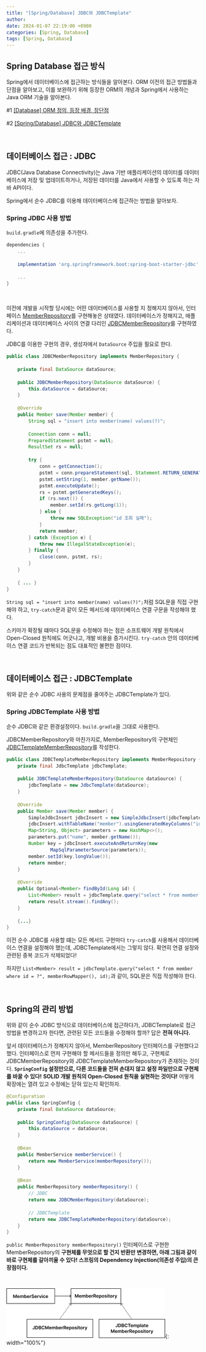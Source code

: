 ```yaml
---
title: "[Spring/Database] JDBC와 JDBCTemplate"
author: 
date: 2024-01-07 22:19:00 +0900
categories: [Spring, Database]
tags: [Spring, Database]
---
```


## **Spring Database 접근 방식**

Spring에서 데이터베이스에 접근하는 방식들을 알아본다. ORM 이전의 접근 방법들과 단점을 알아보고, 이를 보완하기 위해 등장한 ORM의 개념과 Spring에서 사용하는 Java ORM 기술을 알아본다.

#1 [[Database] ORM 정의, 등장 배경, 장단점](https://rumoszin.github.io/posts/database-orm/)

#2 [[Spring/Database] JDBC와 JDBCTemplate](https://rumoszin.github.io/posts/spring-database-jdbc-template/)

<br>

## **데이터베이스 접근 : JDBC**

JDBC(Java Database Connectivity)는 Java 기반 애플리케이션의 데이터를 데이터베이스에 저장 및 업데이트하거나, 저장된 데이터를 Java에서 사용할 수 있도록 하는 자바 API이다.

Spring에서 순수 JDBC를 이용해 데이터베이스에 접근하는 방법을 알아보자.

### **Spring JDBC 사용 방법**

`build.gradle`에 의존성을 추가한다.
```gradle
dependencies {
    ...

    implementation 'org.springframework.boot:spring-boot-starter-jdbc'

    ...
}
```

<br>

이전에 개발을 시작할 당시에는 어떤 데이터베이스를 사용할 지 정해지지 않아서, 인터페이스 [MemberRepository](https://github.com/RumosZin/spring-various-db-access/commit/ff8981c6e439a1b3320848428f7e6a7a3b575310#diff-2b4a09be69a8dd2064d1d8d2df9b7689677c3287bc5f05987fcd162c8f1bca6e)를 구현해놓은 상태였다. 데이터베이스가 정해지고, 애플리케이션과 데이터베이스 사이의 연결 다리인 [JDBCMemberRepository](https://github.com/RumosZin/spring-various-db-access/commit/35c5f0ae873e76cd4a642994ecabd49060c36b5b#diff-83e66a80230931b6d66beac82938cc5be246408621dfffad8392a55d6202a166)를 구현하였다.

JDBC를 이용한 구현의 경우, 생성자에서 `DataSource` 주입을 필요로 한다.

```java
public class JDBCMemberRepository implements MemberRepository {

    private final DataSource dataSource;

    public JDBCMemberRepository(DataSource dataSource) {
        this.dataSource = dataSource;
    }

    @Override
    public Member save(Member member) {
        String sql = "insert into member(name) values(?)";

        Connection conn = null;
        PreparedStatement pstmt = null;
        ResultSet rs = null;

        try {
            conn = getConnection();
            pstmt = conn.prepareStatement(sql, Statement.RETURN_GENERATED_KEYS);
            pstmt.setString(1, member.getName());
            pstmt.executeUpdate();
            rs = pstmt.getGeneratedKeys();
            if (rs.next()) {
                member.setId(rs.getLong(1));
            } else {
                throw new SQLException("id 조회 실패");
            }
            return member;
        } catch (Exception e) {
            throw new IllegalStateException(e);
        } finally {
            close(conn, pstmt, rs);
        }
    }

    { ... }
}
```


`String sql = "insert into member(name) values(?)";`처럼 SQL문을 직접 구현해야 하고, `try-catch`문과 같이 모든 메서드에 데이터베이스 연결 구문을 작성해야 했다.

스키마가 확장될 떄마다 SQL문을 수정해야 하는 점은 소프트웨어 개발 원칙에서 Open-Closed 원칙에도 어긋나고, 개발 비용을 증가시킨다. `try-catch` 안의 데이터베이스 연결 코드가 반복되는 점도 대표적인 불편한 점이다.

<br>

## **데이터베이스 접근 : JDBCTemplate**

위와 같은 순수 JDBC 사용의 문제점을 줄여주는 JDBCTemplate가 있다.

### **Spring JDBCTemplate 사용 방법**

순수 JDBC와 같은 환경설정이다. `build.gradle`을 그대로 사용한다.

JDBCMemberRepository와 마찬가지로, MemberRepository의 구현체인 [JDBCTemplateMemberRepository](https://github.com/RumosZin/spring-various-db-access/commit/5f1bd7468e52b4655861031d5b889b2a7bd8daeb#diff-e777de624a114e0580fb693da7c37748fd04b00be6b0986af52637c63234e194)를 작성한다.

```java
public class JDBCTemplateMemberRepository implements MemberRepository {
    private final JdbcTemplate jdbcTemplate;

    public JDBCTemplateMemberRepository(DataSource dataSource) {
        jdbcTemplate = new JdbcTemplate(dataSource);
    }

    @Override
    public Member save(Member member) {
        SimpleJdbcInsert jdbcInsert = new SimpleJdbcInsert(jdbcTemplate);
        jdbcInsert.withTableName("member").usingGeneratedKeyColumns("id");
        Map<String, Object> parameters = new HashMap<>();
        parameters.put("name", member.getName());
        Number key = jdbcInsert.executeAndReturnKey(new
                MapSqlParameterSource(parameters));
        member.setId(key.longValue());
        return member;
    }

    @Override
    public Optional<Member> findById(Long id) {
        List<Member> result = jdbcTemplate.query("select * from member where id = ?", memberRowMapper(), id);
        return result.stream().findAny();
    }

    {...}
}
```

이전 순수 JDBC를 사용할 떄는 모든 메서드 구현마다 `try-catch`를 사용해서 데이터베이스 연결을 설정해야 했는데, JDBCTemplate에서는 그렇지 않다. 확연히 연결 설정와 관련된 중복 코드가 삭제되었다! 

하지만 `List<Member> result = jdbcTemplate.query("select * from member where id = ?", memberRowMapper(), id);`과 같이, SQL문은 직접 작성해야 한다.

<br>

## **Spring의 관리 방법**

위와 같이 순수 JDBC 방식으로 데이터베이스에 접근하다가, JDBCTemplate로 접근 방법을 변경하고자 한다면, 관련된 모든 코드들을 수정해야 할까? 답은 **전혀 아니다.**

앞서 데이터베이스가 정해지지 않아서, MemberRepository 인터페이스를 구현했다고 했다. 인터페이스로 먼저 구현해야 할 메서드들을 정의만 해두고, 구현체로 JDBCMemberRepository와 JDBCTemplateMemberRepository가 존재하는 것이다. **`SpringConfig` 설정만으로, 다른 코드들을 전혀 손대지 않고 설정 파일만으로 구현체를 바꿀 수 있다!** **SOLID 개발 원칙의 Open-Closed 원칙을 실현하는 것이다!** 어떻게 확장에는 열려 있고 수정에는 닫혀 있는지 확인하자.

```java
@Configuration
public class SpringConfig {
    private final DataSource dataSource;

    public SpringConfig(DataSource dataSource) {
        this.dataSource = dataSource;
    }

    @Bean
    public MemberService memberService() {
        return new MemberService(memberRepository());
    }

    @Bean
    public MemberRepository memberRepository() {
        // JDBC
        return new JDBCMemberRepository(dataSource);

        // JDBCTemplate
        return new JDBCTemplateMemberRepository(dataSource);
    }
}
```

`public MemberRepository memberRepository()` 인터페이스로 구현한 MemberRepository의 **구현체를 무엇으로 할 건지 반환만 변경하면, 아래 그림과 같이 바로 구현체를 갈아끼울 수 있다! 스프링의 Dependency Injection(의존성 주입)의 큰 장점이다.**

<br>

![Untitled](/assets/img/240107-1.png){: width="100%"}